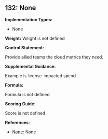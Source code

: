 ## 132: None

**Implementation Types:**
 
- None

**Weight:** Weight is not defined

**Control Statement:**

Provide allied teams the cloud metrics they need.

**Supplemental Guidance:**

Example is license-impacted spend

**Formula:**

Formula is not defined

**Scoring Guide:**

Score is not defined

**References:**

- [None](None): None